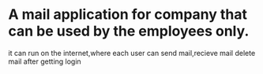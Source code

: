 # A mail application for company that can  be used by the employees only.
it can run on the internet,where each user can send mail,recieve mail delete mail after getting login
